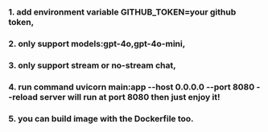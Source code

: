 ### 1. add environment variable GITHUB_TOKEN=your github token,
### 2. only support models:gpt-4o,gpt-4o-mini,
### 3. only support stream or no-stream chat,
### 4. run command uvicorn main:app --host 0.0.0.0 --port 8080 --reload   server will run at port 8080 then just enjoy it!
### 5. you can build image with the Dockerfile too.
